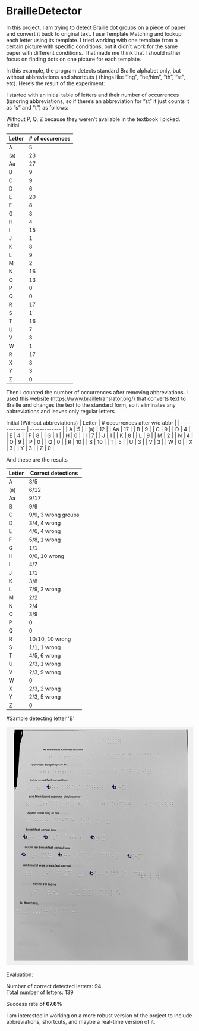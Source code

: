 # BrailleDetector
In this project, I am trying to detect Braille dot groups on a piece of paper and convert it back to original text. I use Template Matching and lookup each letter using its template. I tried working with one template from a certain picture with specific conditions, but it didn’t work for the same paper with different conditions. That made me think that I should rather focus on finding dots on one picture for each template.

In this example, the program detects standard Braille alphabet only, but without abbreviations and shortcuts ( things like “ing”, “he/him”, “th”, “st”, etc). Here’s the result of the experiment:

I started with an initial table of letters and their number of occurrences (ignoring abbreviations, so if there’s an abbreviation for “st” it just counts it as “s” and “t”) as follows:

Without P, Q, Z because they weren’t available in the textbook I picked.
Initial

| Letter  | # of occurences |
| ------------- | ------------- |
| A  | 5 |
| (a)  | 23  |
| Aa  | 27  |
| B  | 9  |
| C  | 9  |
| D  | 6  |
| E  | 20  |
| F  | 8  |
| G  | 3  |
| H  | 4  |
| I  | 15  |
| J  | 1  |
| K  | 8  |
| L  | 9  |
| M  | 2  |
| N  | 16  |
| O  | 13  |
| P  | 0  |
| Q  | 0  |
| R  | 17  |
| S  | 1  |
| T  | 16  |
| U  | 7  |
| V  | 3  |
| W  | 1  |
| R  | 17  |
| X  | 3  |
| Y  | 3  |
| Z  | 0  |


Then I counted the number of occurrences after removing abbreviations. I used this website (https://www.brailletranslator.org/) that converts text to Braille and changes the text to the standard form, so it eliminates any abbreviations and leaves only regular letters

Initial (Without abbreviations)
| Letter  | # occurrences after w/o abbr |
| ------------- | ------------- |
| A  | 5 |
| (a)  | 12  |
| Aa  | 17  |
| B  | 9  |
| C  | 9  |
| D  | 4  |
| E  | 4  |
| F  | 8  |
| G  | 1  |
| H  | 0  |
| I  | 7  |
| J  | 1  |
| K  | 8  |
| L  | 9  |
| M  | 2  |
| N  | 4  |
| O  | 9  |
| P  | 0  |
| Q  | 0  |
| R  | 10  |
| S  | 10  |
| T  | 5  |
| U  | 3  |
| V  | 3  |
| W  | 0  |
| X  | 3  |
| Y  | 3  |
| Z  | 0  |

And these are the results

| Letter  | Correct detections |
| ------------- | ------------- |
| A  | 3/5 |
| (a)  | 6/12  |
| Aa  | 9/17  |
| B  | 9/9  |
| C  | 9/9, 3 wrong groups  |
| D  | 3/4, 4 wrong  |
| E  | 4/6, 4 wrong  |
| F  | 5/8, 1 wrong  |
| G  | 1/1  |
| H  | 0/0, 10 wrong  |
| I  | 4/7  |
| J  | 1/1  |
| K  | 3/8  |
| L  | 7/9, 2 wrong  |
| M  | 2/2  |
| N  | 2/4  |
| O  | 3/9  |
| P  | 0  |
| Q  | 0  |
| R  | 10/10, 10 wrong  |
| S  | 1/1, 1 wrong  |
| T  | 4/5, 6 wrong  |
| U  | 2/3, 1 wrong  |
| V  | 2/3, 9 wrong  |
| W  | 0  |
| X  | 2/3, 2 wrong  |
| Y  | 2/3, 5 wrong  |
| Z  | 0  |

#Sample detecting letter 'B'

![Sample detecting letter 'B'](https://github.com/AdhamKhalifa/BrailleDetector/blob/main/screenshot_b.png?raw=true)




Evaluation:

Number of correct detected letters: 94 <br/>
Total number of letters: 139

Success rate of **67.6%**

I am interested in working on a more robust version of the project to include abbreviations, shortcuts, and maybe a real-time version of it.


